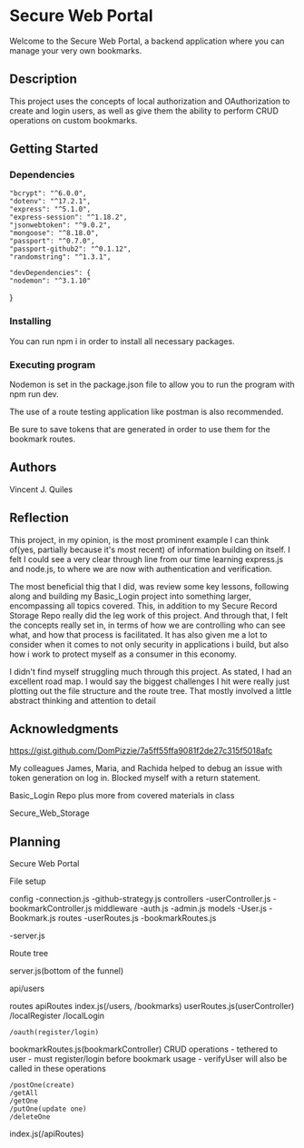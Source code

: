 # Secure Web Portal 
Welcome to the Secure Web Portal, a backend application where you can manage your very own bookmarks. 

## Description
This project uses the concepts of local authorization and OAuthorization to create and login users, as well as give them the ability to perform CRUD operations on custom bookmarks. 

## Getting Started
### Dependencies
    "bcrypt": "^6.0.0",
    "dotenv": "^17.2.1",
    "express": "^5.1.0",
    "express-session": "^1.18.2",
    "jsonwebtoken": "^9.0.2",
    "mongoose": "^8.18.0",
    "passport": "^0.7.0",
    "passport-github2": "^0.1.12",
    "randomstring": "^1.3.1",

    "devDependencies": {
    "nodemon": "^3.1.10"
  }

### Installing
You can run npm i in order to install all necessary packages. 

### Executing program
Nodemon is set in the package.json file to allow you to run the program with npm run dev. 

The use of a route testing application like postman is also recommended. 

Be sure to save tokens that are generated in order to use them for the bookmark routes. 

## Authors
Vincent J. Quiles

## Reflection
This project, in my opinion, is the most prominent example I can think of(yes, partially because it's most recent) of information building on itself. I felt I could see a very clear through line from our time learning express.js and node.js, to where we are now with authentication and verification. 

The most beneficial thig that I did, was review some key lessons, following along and building my Basic_Login project into something larger, encompassing all topics covered. This, in addition to my Secure Record Storage Repo really did the leg work of this project. And through that, I felt the concepts really set in, in terms of how we are controlling who can see what, and how that process is facilitated. It has also given me a lot to consider when it comes to not only security in applications i build, but also how i work to protect myself as a consumer in this economy. 

I didn't find myself struggling much through this project. As stated, I had an excellent road map. I would say the biggest challenges I hit were really just plotting out the file structure and the route tree. That mostly involved a little abstract thinking and attention to detail 

## Acknowledgments

https://gist.github.com/DomPizzie/7a5ff55ffa9081f2de27c315f5018afc

My colleagues James, Maria, and Rachida helped to debug an issue with token generation on log in. Blocked myself with a return statement.

Basic_Login Repo plus more from covered materials in class

Secure_Web_Storage

## Planning

Secure Web Portal

File setup

config
-connection.js
-github-strategy.js
controllers
-userController.js
-bookmarkController.js
middleware
-auth.js
-admin.js
models
-User.js
-Bookmark.js
routes
-userRoutes.js
-bookmarkRoutes.js

-server.js

Route tree

server.js(bottom of the funnel)

api/users

routes
 apiRoutes
  index.js(/users, /bookmarks)
  userRoutes.js(userController)
    /localRegister
    /localLogin

    /oauth(register/login)

  bookmarkRoutes.js(bookmarkController)
    CRUD operations - tethered to user - must register/login before bookmark usage - verifyUser will also be called in these operations
    
    /postOne(create)
    /getAll
    /getOne
    /putOne(update one)
    /deleteOne

 index.js(/apiRoutes)
